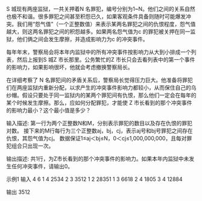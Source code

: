 S 城现有两座监狱，一共关押着N 名罪犯，编号分别为1~N。他们之间的关系自然也极不和谐。很多罪犯之间甚至积怨已久，如果客观条件具备则随时可能爆发冲突。我们用“怨气值”（一个正整数值）来表示某两名罪犯之间的仇恨程度，怨气值越大，则这两名罪犯之间的积怨越多。如果两名怨气值为c 的罪犯被关押在同一监狱，他们俩之间会发生摩擦，并造成影响力为c 的冲突事件。

每年年末，警察局会将本年内监狱中的所有冲突事件按影响力从大到小排成一个列表，然后上报到S 城Z 市长那里。公务繁忙的Z 市长只会去看列表中的第一个事件的影响力，如果影响很坏，他就会考虑撤换警察局长。

在详细考察了 N 名罪犯间的矛盾关系后，警察局长觉得压力巨大。他准备将罪犯们在两座监狱内重新分配，以求产生的冲突事件影响力都较小，从而保住自己的乌纱帽。假设只要处于同一监狱内的某两个罪犯间有仇恨，那么他们一定会在每年的某个时候发生摩擦。那么，应如何分配罪犯，才能使 Z 市长看到的那个冲突事件的影响力最小？这个最小值是多少？


输入描述:
第一行为两个正整数N和M，分别表示罪犯的数目以及存在仇恨的罪犯对数。 
接下来的M行每行为三个正整数aj，bj，cj，表示aj号和bj号罪犯之间存在仇恨，其怨气值为cj。
数据保证1≤aj＜bj≤N，0＜cj≤1,000,000,000，且每对罪犯组合只出现一次。


输出描述:
共1行，为Z市长看到的那个冲突事件的影响力。如果本年内监狱中未发生任何冲突事件，请输出0。

示例1
输入
4 6
1 4 2534
2 3 3512
1 2 28351
1 3 6618
2 4 1805
3 4 12884

输出
3512

